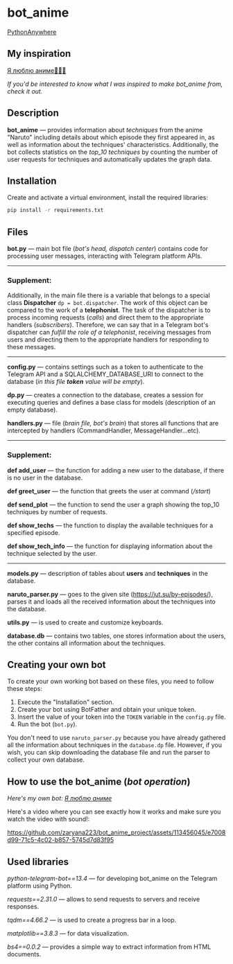 # bot_anime 
[PythonAnywhere](http://zaryana.pythonanywhere.com/)
## My inspiration 
[Я люблю аниме🦊🍥🍜](https://youtu.be/s914hB2Ei0A?si=u9zA_WgYJ6Svv_aF)

*If you'd be interested to know what I was inspired to make bot_anime from, check it out.*

## Description

**bot_anime** — provides information about *techniques* from the anime "Naruto" including details about which episode they first appeared in, as well as information about the techniques' characteristics. Additionally, the bot collects statistics on the *top_10 techniques* by counting the number of user requests for techniques and automatically updates the graph data. 
## Installation
Create and activate a virtual environment, install the required libraries:
```bash
pip install -r requirements.txt
```
## Files 
**bot.py** — main bot file (*bot's head, dispatch center*) сontains code for processing user messages, interacting with Telegram platform APIs.
____
### Supplement:

Additionally, in the main file there is a variable that belongs to a special class **Dispatcher** `dp = bot.dispatcher`. The work of this object can be compared to the work of a **telephonist**. The task of the dispatcher is to process incoming requests (*calls*) and direct them to the appropriate handlers (*subscribers*). Therefore, we can say that in a Telegram bot's dispatcher can *fulfill the role of a telephonist*, receiving messages from users and directing them to the appropriate handlers for responding to these messages.
____

**config.py** — сontains settings such as a token to authenticate to the Telegram API and a SQLALCHEMY_DATABASE_URI to connect to the database (*in this file **token** value will be empty*).

**dp.py** — creates a connection to the database, creates a session for executing queries and defines a base class for models (description of an empty database). 

**handlers.py**  — file (*brain file, bot's brain*) that stores all functions that are intercepted by handlers (CommandHandler, MessageHandler...etc).
___

### Supplement:

**def add_user** — the function for adding a new user to the database, if there is no user in the database.

**def greet_user** — the function that greets the user at command (*/start*) 

**def send_plot** — the function to send the user a graph showing the top_10 techniques by number of requests. 

**def show_techs** — the function to display the available techniques for a specified episode.

**def show_tech_info** — the function for displaying information about the technique selected by the user.
____

**models.py** — description of tables about **users** and **techniques** in the database. 

**naruto_parser.py** — goes to the given site (https://jut.su/by-episodes/), parses it and loads all the received information about the techniques into the database.

**utils.py** — is used to create and customize keyboards.

**database.db** — contains two tables, one stores information about the users, the other contains all information about the techniques.

## Creating your own bot

To create your own working bot based on these files, you need to follow these steps:

1. Execute the "Installation" section.
2. Create your bot using BotFather and obtain your unique token.
3. Insert the value of your token into the `TOKEN` variable in the `config.py` file.
4. Run the bot (`bot.py`).

You don't need to use `naruto_parser.py` because you have already gathered all the information about techniques in the `database.dp` file. However, if you wish, you can skip downloading the database file and run the parser to collect your own database.

## How to use the bot_anime (*bot operation*)
*Here's my own bot:*
[*Я люблю аниме*](https://t.me/ha2004rembot)

Here's a video where you can see exactly how it works and make sure you watch the video with sound!:

https://github.com/zaryana223/bot_anime_project/assets/113456045/e7008d99-71c5-4c02-b857-5745d7d83f95


## Used libraries

*python-telegram-bot==13.4* — for developing bot_anime on the Telegram platform using Python.

*requests==2.31.0* — allows to send requests to servers and receive responses.

*tqdm==4.66.2* — is used to create a progress bar in a loop.

*matplotlib==3.8.3* — for data visualization.

*bs4==0.0.2* — provides a simple way to extract information from HTML documents. 






